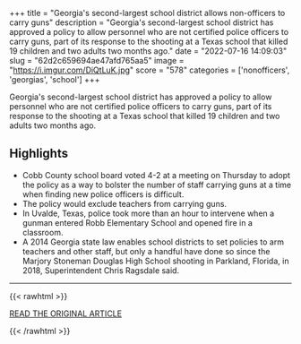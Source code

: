 +++
title = "Georgia's second-largest school district allows non-officers to carry guns"
description = "Georgia's second-largest school district has approved a policy to allow personnel who are not certified police officers to carry guns, part of its response to the shooting at a Texas school that killed 19 children and two adults two months ago."
date = "2022-07-16 14:09:03"
slug = "62d2c659694ae47afd765aa5"
image = "https://i.imgur.com/DiQtLuK.jpg"
score = "578"
categories = ['nonofficers', 'georgias', 'school']
+++

Georgia's second-largest school district has approved a policy to allow personnel who are not certified police officers to carry guns, part of its response to the shooting at a Texas school that killed 19 children and two adults two months ago.

## Highlights

- Cobb County school board voted 4-2 at a meeting on Thursday to adopt the policy as a way to bolster the number of staff carrying guns at a time when finding new police officers is difficult.
- The policy would exclude teachers from carrying guns.
- In Uvalde, Texas, police took more than an hour to intervene when a gunman entered Robb Elementary School and opened fire in a classroom.
- A 2014 Georgia state law enables school districts to set policies to arm teachers and other staff, but only a handful have done so since the Marjory Stoneman Douglas High School shooting in Parkland, Florida, in 2018, Superintendent Chris Ragsdale said.

---

{{< rawhtml >}}
  <p class="article-category">
    <a target="_blank" href="https://www.reuters.com/world/us/georgias-second-largest-school-district-allows-non-officers-carry-guns-2022-07-15/">READ THE ORIGINAL ARTICLE</a>
  </p>
{{< /rawhtml >}}
